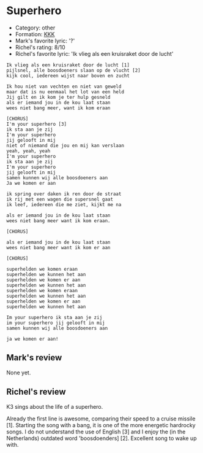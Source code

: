 # Superhero

 * Category: other
 * Formation: [KKK](Kkk.md)
 * Mark's favorite lyric: '?'
 * Richel's rating: 8/10
 * Richel's favorite lyric: 'Ik vlieg als een kruisraket door de lucht'

```
Ik vlieg als een kruisraket door de lucht [1]
pijlsnel, alle boosdoeners slaan op de vlucht [2]
kijk cool, iedereen wijst naar boven en zucht

Ik hou niet van vechten en niet van geweld
maar dat is nu eenmaal het lot van een held
Jij gilt en ik kom je ter hulp gesneld
als er iemand jou in de kou laat staan
wees niet bang meer, want ik kom eraan

[CHORUS]
I'm your superhero [3]
ik sta aan je zij
I'm your superhero
jij gelooft in mij
niet of niemand die jou en mij kan verslaan
yeah, yeah, yeah
I'm your superhero
ik sta aan je zij
I'm your superhero
jij gelooft in mij
samen kunnen wij alle boosdoeners aan
Ja we komen er aan

ik spring over daken ik ren door de straat
ik rij met een wagen die supersnel gaat
ik leef, iedereen die me ziet, kijkt me na

als er iemand jou in de kou laat staan
wees niet bang meer want ik kom eraan.

[CHORUS]

als er iemand jou in de kou laat staan
wees niet bang meer want ik kom er aan

[CHORUS]

superhelden we komen eraan
superhelden we kunnen het aan
superhelden we komen er aan
superhelden we kunnen het aan
superhelden we komen eraan
superhelden we kunnen het aan
superhelden we komen er aan
superhelden we kunnen het aan

Im your superhero ik sta aan je zij
im your superhero jij gelooft in mij
samen kunnen wij alle boosdoeners aan

ja we komen er aan!

```

## Mark's review

None yet.

## Richel's review

K3 sings about the life of a superhero.

Already the first line is awesome, comparing their speed to a cruise missile [1]. Starting the song with a bang, it is one of the
more energetic hardrocky songs. I do not understand the use of English [3] and I enjoy the (in the Netherlands) outdated word 'boosdoenders] [2].
Excellent song to wake up with.
